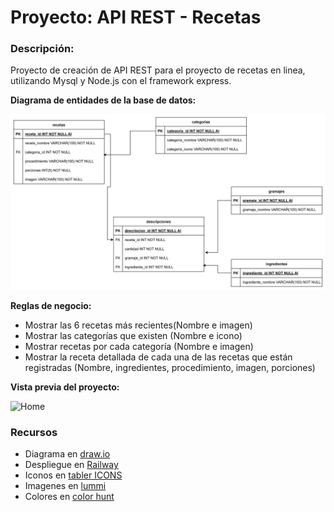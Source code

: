 # Proyecto: API REST - Recetas

### Descripción:

Proyecto de creación de API REST para el proyecto de recetas en linea, utilizando Mysql y Node.js con el framework express.

**Diagrama de entidades de la base de datos:**

![Estructura BD](./assets/diagrama.png "Estructura BD")

**Reglas de negocio:**

* Mostrar las 6 recetas más recientes(Nombre e imagen)
* Mostrar las categorías que existen (Nombre e icono)
* Mostrar recetas por cada categoría (Nombre e imagen)
* Mostrar la receta detallada de cada una de las recetas que están registradas (Nombre, ingredientes, procedimiento, imagen, porciones)

**Vista previa del proyecto:**

![Home](./src/assets/recipesBook-home.jpeg "Home")



### Recursos

* Diagrama en [draw.io](https://app.diagrams.net/)
* Despliegue en [Railway](https://railway.app/)
* Iconos en [tabler ICONS](https://tabler.io/icons)
* Imagenes en [lummi](https://www.lummi.ai/)
* Colores en [color hunt](https://colorhunt.co/)


